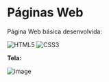 <h1 align = "justify"> Páginas Web</h1>

Página Web básica desenvolvida:

![HTML5](https://img.shields.io/badge/-HTML5-E34F26?style=flat-square&logo=html5&logoColor=white)
![CSS3](https://img.shields.io/badge/-CSS3-1572B6?style=flat-square&logo=css3)

<strong>Tela:</strong> 

![image](https://github.com/GabiLS18/Rock.sect-Desafio/assets/107191209/337d252f-4b8f-49cd-9d40-f432f34dd074)


 
